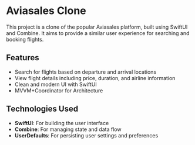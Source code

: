 # Aviasales Clone

This project is a clone of the popular Aviasales platform, built using SwiftUI and Combine. It aims to provide a similar user experience for searching and booking flights.

## Features

- Search for flights based on departure and arrival locations
- View flight details including price, duration, and airline information
- Clean and modern UI with SwiftUI
- MVVM+Coordinator for Architecture

## Technologies Used

- **SwiftUI**: For building the user interface
- **Combine**: For managing state and data flow
- **UserDefaults**: For persisting user settings and preferences

